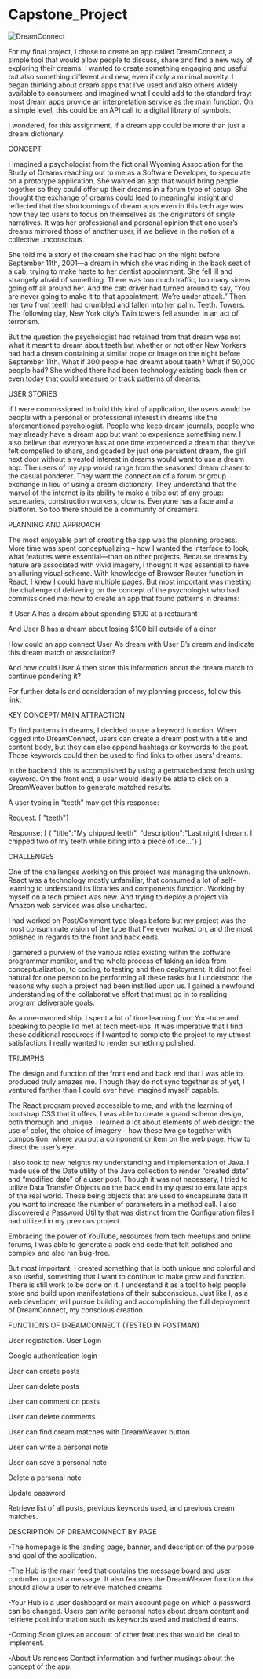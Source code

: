 # Capstone_Project

![DreamConnect](https://user-images.githubusercontent.com/54553156/69097277-3acf8380-0a24-11ea-8971-3e3d20a331ca.png)










For my final project, I chose to create an app called DreamConnect, a simple tool that would allow people to discuss, share and find a new way of exploring their dreams.  I wanted to create something engaging and useful but also something different and new, even if only a minimal novelty.  I began thinking about dream apps that I’ve used and also others widely available to consumers and imagined what I could add to the standard fray: most dream apps provide an interpretation service as the main function.  On a simple level, this could be an API call to a digital library of symbols.  

I wondered, for this assignment, if a dream app could be more than just a dream dictionary.

CONCEPT

I imagined a psychologist from the fictional Wyoming Association for the Study of Dreams reaching out to me as a Software Developer, to speculate on a prototype application.  She wanted an app that would bring people together so they could offer up their dreams in a forum type of setup.  She thought the exchange of dreams could lead to meaningful insight and reflected that the shortcomings of dream apps even in this tech age was how they led users to focus on themselves as the originators of single narratives.  It was her professional and personal opinion that one user’s dreams mirrored those of another user, if we believe in the notion of a collective unconscious.  

She told me a story of the dream she had had on the night before September 11th, 2001—a dream in which she was riding in the back seat of a cab, trying to make haste to her dentist appointment.  She fell ill and strangely afraid of something.  There was too much traffic, too many sirens going off all around her.  And the cab driver had turned around to say, “You are never going to make it to that appointment.  We’re under attack.”  Then her two front teeth had crumbled and fallen into her palm.  Teeth.  Towers.  The following day, New York city’s Twin towers fell asunder in an act of terrorism.  

But the question the psychologist had retained from that dream was not what it meant to dream about teeth but whether or not other New Yorkers had had a dream containing a similar trope or image on the night before September 11th.  What if 300 people had dreamt about teeth?  What if 50,000 people had?  She wished there had been technology existing back then or even today that could measure or track patterns of dreams.

USER STORIES

If I were commissioned to build this kind of application, the users would be people with a personal or professional interest in dreams like the aforementioned psychologist.  People who keep dream journals, people who may already have a dream app but want to experience something new.  I also believe that everyone has at one time experienced a dream that they’ve felt compelled to share, and goaded by just one persistent dream, the girl next door without a vested interest in dreams would want to use a dream app.  The users of my app would range from the seasoned dream chaser to the casual ponderer.  They want the connection of a forum or group exchange in lieu of using a dream dictionary.  They understand that the marvel of the internet is its ability to make a tribe out of any group: secretaries, construction workers, clowns.  Everyone has a face and a platform.  So too there should be a community of dreamers.

PLANNING AND APPROACH

The most enjoyable part of creating the app was the planning process.  More time was spent conceptualizing – how I wanted the interface to look, what features were essential—than on other projects.  Because dreams by nature are associated with vivid imagery, I thought it was essential to have an alluring visual scheme.  With knowledge of Browser Router function in React, I knew I could have multiple pages.  But most important was meeting the challenge of delivering on the concept of the psychologist who had commissioned me: how to create an app that found patterns in dreams:


If User A has a dream about spending $100 at a restaurant

And User B has a dream about losing $100 bill outside of a diner

How could an app connect User A’s dream with User B’s dream and indicate this dream match or association?

And how could User A then store this information about the dream match to continue pondering it?



For further details and consideration of my planning process, follow this link:


KEY CONCEPT/ MAIN ATTRACTION

To find patterns in dreams, I decided to use a keyword function. When logged into DreamConnect, users can create a dream post with a title and content body, but they can also append hashtags or keywords to the post.  Those keywords could then be used to find links to other users’ dreams.

In the backend, this is accomplished by using a getmatchedpost fetch using keyword.  On the front end, a user would ideally be able to click on a DreamWeaver button to generate matched results.

A user typing in “teeth” may get this response:

Request: 
[
"teeth"]

Response:
[
   {
"title":"My chipped teeth",
"description":"Last night I dreamt I chipped two of my teeth while biting into a piece of ice…"}
]



CHALLENGES

One of the challenges working on this project was managing the unknown.  React was a technology mostly unfamiliar, that consumed a lot of self-learning to understand its libraries and components function.  Working by myself on a tech project was new.  And trying to deploy a project via Amazon web services was also uncharted.  

I had worked on Post/Comment type blogs before but my project was the most consummate vision of the type that I’ve ever worked on, and the most polished in regards to the front and back ends.

I garnered a purview of the various roles existing within the software programmer moniker, and the whole process of taking an idea from conceptualization, to coding, to testing and then deployment. It did not feel natural for one person to be performing all these tasks but I understood the reasons why such a project had been instilled upon us.  I gained a newfound understanding of the collaborative effort that must go in to realizing program deliverable goals.

As a one-manned ship, I spent a lot of time learning from You-tube and speaking to people I’d met at tech meet-ups.  It was imperative that I find these additional resources if I wanted to complete the project to my utmost satisfaction.  I really wanted to render something polished.

TRIUMPHS

The design and function of the front end and back end that I was able to produced truly amazes me.  Though they do not sync together as of yet, I ventured farther than I could ever have imagined myself capable.  

The React program proved accessible to me, and with the learning of bootstrap CSS that it offers, I was able to create a grand scheme design, both thorough and unique.  I learned a lot about elements of web design: the use of color, the choice of imagery – how these two go together with composition: where you put a component or item on the web page.  How to direct the user’s eye.

I also took to new heights my understanding and implementation of Java.  I made use of the Date utility of the Java collection  to render “created date” and “modified date” of a user post.  Though it was not necessary, I tried to utilize Data Transfer Objects on the back end in my quest to emulate apps of the real world.  These being objects that are used to encapsulate data if you want to increase the number of parameters in a method call.  I also discovered a Password Utility that was distinct from the Configuration files I had utilized in my previous project.  

Embracing the power of YouTube, resources from tech meetups and online forums, I was able to generate a back end code that felt polished and complex and also ran bug-free.

But most important, I created something that is both unique and colorful and also useful, something that I want to continue to make grow and function.  There is still work to be done on it.  I understand it as a tool to help people store and build upon manifestations of their subconscious.  Just like I, as a web developer, will pursue building and accomplishing the full deployment of DreamConnect, my conscious creation.


 
FUNCTIONS OF DREAMCONNECT
(TESTED IN POSTMAN)

User registration.
User Login

Google authentication login

User can create posts

User can delete posts

User can comment on posts

User can delete comments

User can find dream matches with DreamWeaver button

User can write a personal note

User can save a personal note

Delete a personal note

Update password

Retrieve list of all posts, previous keywords used, and previous dream matches.


DESCRIPTION OF DREAMCONNECT BY PAGE

-The homepage is the landing page, banner, and description of the purpose and goal of the application.

-The Hub is the main feed that contains the message board and user controller to post a message.  It also features the DreamWeaver function that should allow a user to retrieve matched dreams.

-Your Hub is a user dashboard or main account page on which a password can be changed.  Users can write personal notes about dream content and retrieve post information such as keywords used and matched dreams.

-Coming Soon gives an account of other features that would be ideal to implement.  

-About Us renders Contact information and further musings about the concept of the app.



